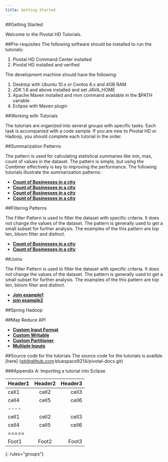 ```yaml
---
title: Getting Started
---
```


##Getting Started

Welcome to the Pivotal HD Tutorials.

##Pre-requisites
The following software should be installed to run the tutorials:

1. Pivotal HD Command Center installed
2. Pivotal HD installed and verified

The development machine should have the following:

1. Desktop with Ubuntu 10.x or Centos 6.x and 4GB RAM
3. JDK 1.6 and above installed and set JAVA_HOME
3. Apache Maven installed and mvn command available in the $PATH variable
4. Eclipse with Maven plugin

##Working with Tutorials

The tutorials are organized into several groups with specific tasks. Each task is accompanied with a code sample.
If you are new to Pivotal HD or Hadoop, you should complete each tutorial in the order.

##Summarization Patterns

The  pattern is used for calculating statistical summaries like min, max, count of values in the dataset. The pattern is simple, but using the Combiner effectively is key to improving the performance. The following tutorials illustrate the summarization patterns:

* **[Count of Businesses in a city](mapreduce-with-java/count-of_businesses-city.html)**
* **[Count of Businesses in a city](mapreduce-with-java/count-of_businesses-city.html)**
* **[Count of Businesses in a city](mapreduce-with-java/count-of_businesses-city.html)**
* **[Count of Businesses in a city](mapreduce-with-java/count-of_businesses-city.html)**

##Filtering Patterns

The Filter Pattern is used to filter the dataset with specific criteria. It does not change the values of the dataset. The pattern is generally used to get a small subset for further analysis. The examples of the this pattern are top ten, bloom filter and distinct.

* **[Count of Businesses in a city](mapreduce-with-java/count-of_businesses-city.html)**
* **[Count of Businesses in a city](mapreduce-with-java/count-of_businesses-city.html)**

##Joins

The Filter Pattern is used to filter the dataset with specific criteria. It does not change the values of the dataset. The pattern is generally used to get a small subset for further analysis. The examples of the this pattern are top ten, bloom filter and distinct.

* **[Join example1](mapreduce-with-java/count-of_businesses-city.html)**
* **[join example2](mapreduce-with-java/count-of_businesses-city.html)**


##Spring Hadoop

##Map Reduce API

* **[Custom Input Format](mapreduce-with-java/count-of-businesses-city.html)**
* **[Custom Writable](mapreduce-with-java/count-of-businesses-city.html)**
* **[Custom Partitioner](mapreduce-with-java/count-of-businesses-city.html)**
* **[Multiple Inputs](mapreduce-with-java/count-of-businesses-city.html)**


##Source code for the tutorials
The source code for the tutorials is availble
[here] (git@github.com:bluespace9214/pivotal-docs.git)

###Appendix A: Importing a tutorial into Eclipse


| Header1 | Header2 | Header3 |
|:--------|:-------:|--------:|
| cell1   | cell2   | cell3   |
| cell4   | cell5   | cell6   |
|----
| cell1   | cell2   | cell3   |
| cell4   | cell5   | cell6   |
|=====
| Foot1   | Foot2   | Foot3
{: rules="groups"}

